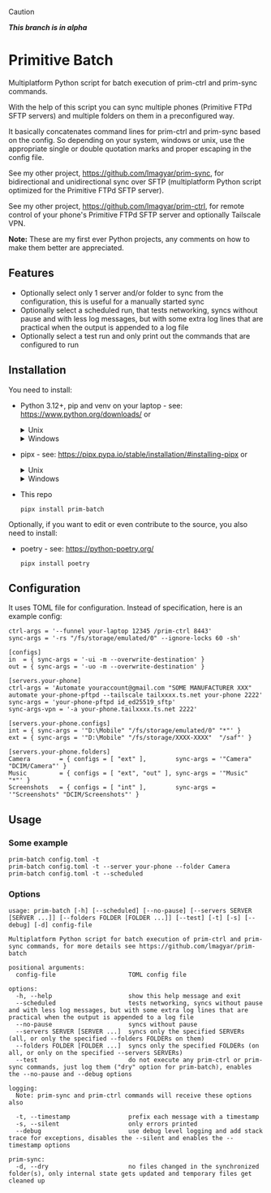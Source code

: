 
> [!CAUTION]
> ***This branch is in alpha***

# Primitive Batch

Multiplatform Python script for batch execution of prim-ctrl and prim-sync commands.

With the help of this script you can sync multiple phones (Primitive FTPd SFTP servers) and multiple folders on them in a preconfigured way.

It basically concatenates command lines for prim-ctrl and prim-sync based on the config. So depending on your system, windows or unix, use the appropriate single or double quotation marks and proper escaping in the config file.

See my other project, https://github.com/lmagyar/prim-sync, for bidirectional and unidirectional sync over SFTP (multiplatform Python script optimized for the Primitive FTPd SFTP server).

See my other project, https://github.com/lmagyar/prim-ctrl, for remote control of your phone's Primitive FTPd SFTP server and optionally Tailscale VPN.

**Note:** These are my first ever Python projects, any comments on how to make them better are appreciated.

## Features

- Optionally select only 1 server and/or folder to sync from the configuration, this is useful for a manually started sync
- Optionally select a scheduled run, that tests networking, syncs without pause and with less log messages, but with some extra log lines that are practical when the output is appended to a log file
- Optionally select a test run and only print out the commands that are configured to run

## Installation

You need to install:

- Python 3.12+, pip and venv on your laptop - see: https://www.python.org/downloads/ or
  <details><summary>Unix</summary>

  ```
  sudo apt update
  sudo apt upgrade
  sudo apt install python3 python3-pip python3-venv
  ```
  </details>
  <details><summary>Windows</summary>

  - Install from Microsoft Store the latest [Python 3](https://apps.microsoft.com/search?query=python+3&department=Apps) (search), [Python 3.12](https://www.microsoft.com/store/productId/9NCVDN91XZQP) (App)
  - Install from Chocolatey: `choco install python3 -y`
  </details>

- pipx - see: https://pipx.pypa.io/stable/installation/#installing-pipx or
  <details><summary>Unix</summary>

  ```
  sudo apt install pipx
  pipx ensurepath
  ```
  </details>
  <details><summary>Windows</summary>

  ```
  py -m pip install --user pipx
  py -m pipx ensurepath
  ```
  </details>

- This repo
  ```
  pipx install prim-batch
  ```

Optionally, if you want to edit or even contribute to the source, you also need to install:
- poetry - see: https://python-poetry.org/
  ```
  pipx install poetry
  ```

## Configuration

It uses TOML file for configuration. Instead of specification, here is an example config:

```
ctrl-args = '--funnel your-laptop 12345 /prim-ctrl 8443'
sync-args = '-rs "/fs/storage/emulated/0" --ignore-locks 60 -sh'

[configs]
in  = { sync-args = '-ui -m --overwrite-destination' }
out = { sync-args = '-uo -m --overwrite-destination' }

[servers.your-phone]
ctrl-args = 'Automate youraccount@gmail.com "SOME MANUFACTURER XXX" automate your-phone-pftpd --tailscale tailxxxx.ts.net your-phone 2222'
sync-args = 'your-phone-pftpd id_ed25519_sftp'
sync-args-vpn = '-a your-phone.tailxxxx.ts.net 2222'

[servers.your-phone.configs]
int = { sync-args = '"D:\Mobile" "/fs/storage/emulated/0" "*"' }
ext = { sync-args = '"D:\Mobile" "/fs/storage/XXXX-XXXX"  "/saf"' }

[servers.your-phone.folders]
Camera        = { configs = [ "ext" ],        sync-args = '"Camera" "DCIM/Camera"' }
Music         = { configs = [ "ext", "out" ], sync-args = '"Music" "*"' }
Screenshots   = { configs = [ "int" ],        sync-args = '"Screenshots" "DCIM/Screenshots"' }
```

## Usage

### Some example

```
prim-batch config.toml -t
prim-batch config.toml -t --server your-phone --folder Camera
prim-batch config.toml -t --scheduled
```

### Options

```
usage: prim-batch [-h] [--scheduled] [--no-pause] [--servers SERVER [SERVER ...]] [--folders FOLDER [FOLDER ...]] [--test] [-t] [-s] [--debug] [-d] config-file

Multiplatform Python script for batch execution of prim-ctrl and prim-sync commands, for more details see https://github.com/lmagyar/prim-batch

positional arguments:
  config-file                    TOML config file

options:
  -h, --help                     show this help message and exit
  --scheduled                    tests networking, syncs without pause and with less log messages, but with some extra log lines that are practical when the output is appended to a log file
  --no-pause                     syncs without pause
  --servers SERVER [SERVER ...]  syncs only the specified SERVERs (all, or only the specified --folders FOLDERs on them)
  --folders FOLDER [FOLDER ...]  syncs only the specified FOLDERs (on all, or only on the specified --servers SERVERs)
  --test                         do not execute any prim-ctrl or prim-sync commands, just log them ("dry" option for prim-batch), enables the --no-pause and --debug options

logging:
  Note: prim-sync and prim-ctrl commands will receive these options also

  -t, --timestamp                prefix each message with a timestamp
  -s, --silent                   only errors printed
  --debug                        use debug level logging and add stack trace for exceptions, disables the --silent and enables the --timestamp options

prim-sync:
  -d, --dry                      no files changed in the synchronized folder(s), only internal state gets updated and temporary files get cleaned up
```
